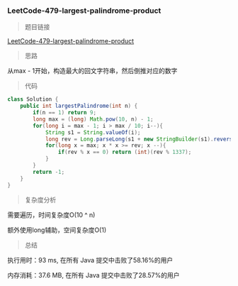 ### LeetCode-479-largest-palindrome-product

> 题目链接

[LeetCode-479-largest-palindrome-product](https://leetcode-cn.com/problems/largest-palindrome-product/)

> 思路

从max - 1开始，构造最大的回文字符串，然后倒推对应的数字

> 代码

```java
class Solution {
    public int largestPalindrome(int n) {
        if(n == 1) return 9;
        long max = (long) Math.pow(10, n) - 1;
        for(long i = max - 1; i > max / 10; i--){
            String s1 = String.valueOf(i);
            long rev = Long.parseLong(s1 + new StringBuilder(s1).reverse().toString());
            for(long x = max; x * x >= rev; x --){
                if(rev % x == 0) return (int)(rev % 1337);
            }
        }
        return -1;
    }
}
```

> 复杂度分析

需要遍历，时间复杂度O(10 ^ n)

额外使用long辅助，空间复杂度O(1)

> 总结

执行用时：93 ms, 在所有 Java 提交中击败了58.16%的用户

内存消耗：37.6 MB, 在所有 Java 提交中击败了28.57%的用户
